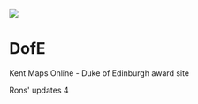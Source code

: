 <a href="https://juncture-digital.org"><img src="https://gitcdn.link/cdn/jstor-labs/juncture/main/images/ve-button.png"></a>

# DofE
Kent Maps Online - Duke of Edinburgh award site

Rons' updates 4
